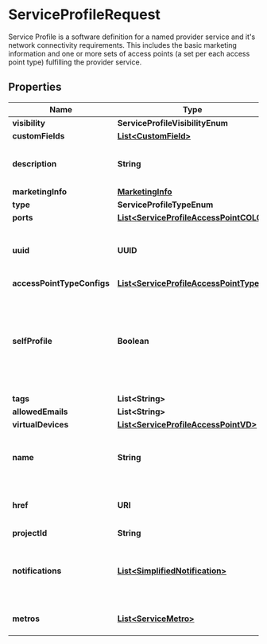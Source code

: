 

# ServiceProfileRequest

Service Profile is a software definition for a named provider service and it's network connectivity requirements. This includes the basic marketing information and one or more sets of access points (a set per each access point type) fulfilling the provider service. 

## Properties

| Name | Type | Description | Notes |
|------------ | ------------- | ------------- | -------------|
|**visibility** | **ServiceProfileVisibilityEnum** |  |  [optional] |
|**customFields** | [**List&lt;CustomField&gt;**](CustomField.md) |  |  [optional] |
|**description** | **String** | User-provided service description |  |
|**marketingInfo** | [**MarketingInfo**](MarketingInfo.md) |  |  [optional] |
|**type** | **ServiceProfileTypeEnum** |  |  |
|**ports** | [**List&lt;ServiceProfileAccessPointCOLO&gt;**](ServiceProfileAccessPointCOLO.md) |  |  [optional] |
|**uuid** | **UUID** | Equinix-assigned service profile identifier |  [optional] |
|**accessPointTypeConfigs** | [**List&lt;ServiceProfileAccessPointType&gt;**](ServiceProfileAccessPointType.md) |  |  [optional] |
|**selfProfile** | **Boolean** | response attribute indicates whether the profile belongs to the same organization as the api-invoker. |  [optional] |
|**tags** | **List&lt;String&gt;** |  |  [optional] |
|**allowedEmails** | **List&lt;String&gt;** |  |  [optional] |
|**virtualDevices** | [**List&lt;ServiceProfileAccessPointVD&gt;**](ServiceProfileAccessPointVD.md) |  |  [optional] |
|**name** | **String** | Customer-assigned service profile name |  |
|**href** | **URI** | Service Profile URI response attribute |  [optional] [readonly] |
|**projectId** | **String** |  |  [optional] |
|**notifications** | [**List&lt;SimplifiedNotification&gt;**](SimplifiedNotification.md) | Recipients of notifications on service profile change |  [optional] |
|**metros** | [**List&lt;ServiceMetro&gt;**](ServiceMetro.md) | Derived response attribute. |  [optional] |



